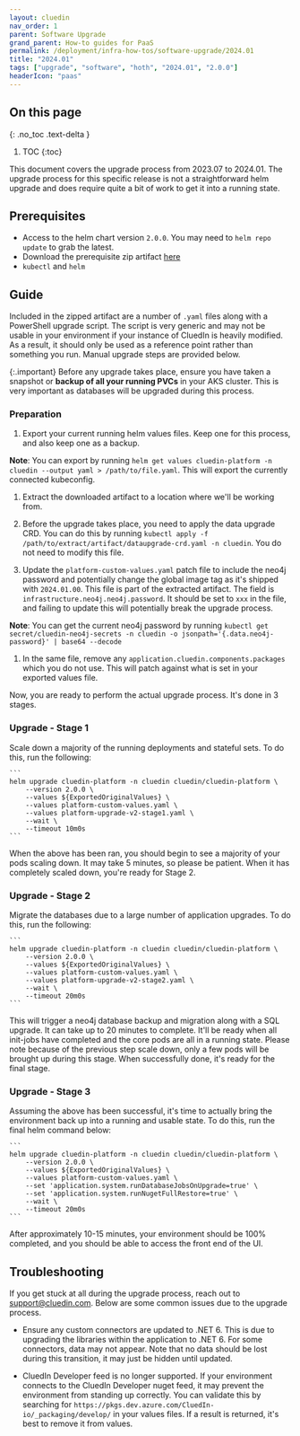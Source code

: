 ```yaml
---
layout: cluedin
nav_order: 1
parent: Software Upgrade
grand_parent: How-to guides for PaaS
permalink: /deployment/infra-how-tos/software-upgrade/2024.01
title: "2024.01"
tags: ["upgrade", "software", "hoth", "2024.01", "2.0.0"]
headerIcon: "paas"
---
```

## On this page
{: .no_toc .text-delta }
1. TOC
{:toc}

This document covers the upgrade process from 2023.07 to 2024.01. The upgrade process for this specific release is not a straightforward helm upgrade and does require quite a bit of work to get it into a running state.

## Prerequisites
- Access to the helm chart version `2.0.0`. You may need to `helm repo update` to grab the latest.
- Download the prerequisite zip artifact <a href="../../assets/other/2024.01-upgrade.zip" download>here</a>
- `kubectl` and `helm`

## Guide
Included in the zipped artifact are a number of `.yaml` files along with a PowerShell upgrade script. The script is very generic and may not be usable in your environment if your instance of CluedIn is heavily modified. As a result, it should only be used as a reference point rather than something you run. Manual upgrade steps are provided below.

{:.important}
Before any upgrade takes place, ensure you have taken a snapshot or **backup of all your running PVCs** in your AKS cluster. This is very important as databases will be upgraded during this process.

### Preparation
1. Export your current running helm values files. Keep one for this process, and also keep one as a backup.

**Note**: You can export by running `helm get values cluedin-platform -n cluedin --output yaml > /path/to/file.yaml`. This will export the currently connected kubeconfig.

1. Extract the downloaded artifact to a location where we'll be working from.

1. Before the upgrade takes place, you need to apply the data upgrade CRD. You can do this by running `kubectl apply -f /path/to/extract/artifact/dataupgrade-crd.yaml -n cluedin`. You do not need to modify this file.

1. Update the `platform-custom-values.yaml` patch file to include the neo4j password and potentially change the global image tag as it's shipped with `2024.01.00`. This file is part of the extracted artifact. The field is `infrastructure.neo4j.neo4j.password`. It should be set to `xxx` in the file, and failing to update this will potentially break the upgrade process.

**Note**: You can get the current neo4j password by running `kubectl get secret/cluedin-neo4j-secrets -n cluedin -o jsonpath='{.data.neo4j-password}' | base64 --decode`

1. In the same file, remove any `application.cluedin.components.packages` which you do not use. This will patch against what is set in your exported values file.

Now, you are ready to perform the actual upgrade process. It's done in 3 stages.

### Upgrade - Stage 1
Scale down a majority of the running deployments and stateful sets. To do this, run the following:

    ```
    helm upgrade cluedin-platform -n cluedin cluedin/cluedin-platform \
        --version 2.0.0 \
        --values ${ExportedOriginalValues} \
        --values platform-custom-values.yaml \
        --values platform-upgrade-v2-stage1.yaml \
        --wait \
        --timeout 10m0s
    ```

When the above has been ran, you should begin to see a majority of your pods scaling down. It may take 5 minutes, so please be patient. When it has completely scaled down, you're ready for Stage 2.

### Upgrade - Stage 2
Migrate the databases due to a large number of application upgrades. To do this, run the following:

    ```
    helm upgrade cluedin-platform -n cluedin cluedin/cluedin-platform \
        --version 2.0.0 \
        --values ${ExportedOriginalValues} \
        --values platform-custom-values.yaml \
        --values platform-upgrade-v2-stage2.yaml \
        --wait \
        --timeout 20m0s
    ```

This will trigger a neo4j database backup and migration along with a SQL upgrade. It can take up to 20 minutes to complete. It'll be ready when all init-jobs have completed and the core pods are all in a running state. Please note because of the previous step scale down, only a few pods will be brought up during this stage. When successfully done, it's ready for the final stage.

### Upgrade - Stage 3
Assuming the above has been successful, it's time to actually bring the environment back up into a running and usable state. To do this, run the final helm command below:

    ```
    helm upgrade cluedin-platform -n cluedin cluedin/cluedin-platform \
        --version 2.0.0 \
        --values ${ExportedOriginalValues} \
        --values platform-custom-values.yaml \
        --set 'application.system.runDatabaseJobsOnUpgrade=true' \
        --set 'application.system.runNugetFullRestore=true' \
        --wait \
        --timeout 20m0s
    ```

After approximately 10-15 minutes, your environment should be 100% completed, and you should be able to access the front end of the UI.

## Troubleshooting
If you get stuck at all during the upgrade process, reach out to support@cluedin.com. Below are some common issues due to the upgrade process.

- Ensure any custom connectors are updated to .NET 6. This is due to upgrading the libraries within the application to .NET 6. For some connectors, data may not appear. Note that no data should be lost during this transition, it may just be hidden until updated.

- CluedIn Developer feed is no longer supported. If your environment connects to the CluedIn Developer nuget feed, it may prevent the environment from standing up correctly. You can validate this by searching for `https://pkgs.dev.azure.com/CluedIn-io/_packaging/develop/` in your values files. If a result is returned, it's best to remove it from values.